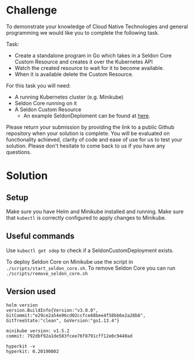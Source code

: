 # Challenge

To demonstrate your knowledge of Cloud Native Technologies and general programming we would like you to complete the following task.

Task:
  * Create a standalone program in Go which takes in a Seldon Core Custom Resource and creates it over the Kubernetes API
  * Watch the created resource to wait for it to become available.
  * When it is available delete the Custom Resource.

For this task you will need:
  * A running Kubernetes cluster (e.g. Minikube)
  * Seldon Core running on it
  * A Seldon Custom Resource
    * An example SeldonDeploment can be found at [here](https://github.com/SeldonIO/seldon-core/).

Please return your submission by providing the link to a public Github repository when your solution is complete. You will be evaluated on functionality achieved, clarity of code and ease of use for us to test your solution.
Please don't hesitate to come back to us if you have any questions.

# Solution

## Setup

Make sure you have Helm and Minikube installed and running. Make sure that `kubectl` is correctly configured to apply changes to Minikube.

## Useful commands

Use `kubectl get sdep` to check if a SeldonCustomDeployment exists.



To deploy Seldon Core on Minikube use the script in `./scripts/start_seldon_core.sh`.
To remove Seldon Core you can run `./scripts/remove_seldon_core.sh`


## Version used

```
helm version
version.BuildInfo{Version:"v3.0.0", GitCommit:"e29ce2a54e96cd02ccfce88bee4f58bb6e2a28b6", GitTreeState:"clean", GoVersion:"go1.13.4"}

minikube version: v1.5.2
commit: 792dbf92a1de583fcee76f8791cff12e0c9440ad

hyperkit -v
hyperkit: 0.20190802
```
